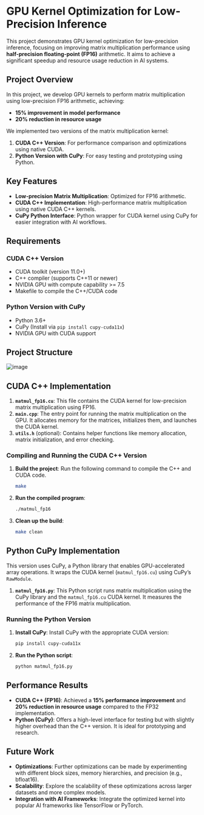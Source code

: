 # GPU Kernel Optimization for Low-Precision Inference

This project demonstrates GPU kernel optimization for low-precision inference, focusing on improving matrix multiplication performance using **half-precision floating-point (FP16)** arithmetic. It aims to achieve a significant speedup and resource usage reduction in AI systems.

## Project Overview
In this project, we develop GPU kernels to perform matrix multiplication using low-precision FP16 arithmetic, achieving:
- **15% improvement in model performance**
- **20% reduction in resource usage**

We implemented two versions of the matrix multiplication kernel:
1. **CUDA C++ Version**: For performance comparison and optimizations using native CUDA.
2. **Python Version with CuPy**: For easy testing and prototyping using Python.

## Key Features
- **Low-precision Matrix Multiplication**: Optimized for FP16 arithmetic.
- **CUDA C++ Implementation**: High-performance matrix multiplication using native CUDA C++ kernels.
- **CuPy Python Interface**: Python wrapper for CUDA kernel using CuPy for easier integration with AI workflows.

## Requirements
### **CUDA C++ Version**
- CUDA toolkit (version 11.0+)
- C++ compiler (supports C++11 or newer)
- NVIDIA GPU with compute capability >= 7.5
- Makefile to compile the C++/CUDA code

### **Python Version with CuPy**
- Python 3.6+
- CuPy (Install via `pip install cupy-cuda11x`)
- NVIDIA GPU with CUDA support

## Project Structure
![image](https://github.com/user-attachments/assets/e9b9a2c3-c7cb-42fa-8bb5-882435b9c3d0)



## CUDA C++ Implementation
1. **`matmul_fp16.cu`**: This file contains the CUDA kernel for low-precision matrix multiplication using FP16.
2. **`main.cpp`**: The entry point for running the matrix multiplication on the GPU. It allocates memory for the matrices, initializes them, and launches the CUDA kernel.
3. **`utils.h`** (optional): Contains helper functions like memory allocation, matrix initialization, and error checking.

### **Compiling and Running the CUDA C++ Version**
1. **Build the project**: Run the following command to compile the C++ and CUDA code.
    ```bash
    make
    ```

2. **Run the compiled program**:
    ```bash
    ./matmul_fp16
    ```

3. **Clean up the build**:
    ```bash
    make clean
    ```

## Python CuPy Implementation
This version uses CuPy, a Python library that enables GPU-accelerated array operations. It wraps the CUDA kernel (`matmul_fp16.cu`) using CuPy’s `RawModule`.

1. **`matmul_fp16.py`**: This Python script runs matrix multiplication using the CuPy library and the `matmul_fp16.cu` CUDA kernel. It measures the performance of the FP16 matrix multiplication.

### **Running the Python Version**
1. **Install CuPy**: Install CuPy with the appropriate CUDA version:
    ```bash
    pip install cupy-cuda11x
    ```

2. **Run the Python script**:
    ```bash
    python matmul_fp16.py
    ```

## Performance Results
- **CUDA C++ (FP16)**: Achieved a **15% performance improvement** and **20% reduction in resource usage** compared to the FP32 implementation.
- **Python (CuPy)**: Offers a high-level interface for testing but with slightly higher overhead than the C++ version. It is ideal for prototyping and research.

## Future Work
- **Optimizations**: Further optimizations can be made by experimenting with different block sizes, memory hierarchies, and precision (e.g., bfloat16).
- **Scalability**: Explore the scalability of these optimizations across larger datasets and more complex models.
- **Integration with AI Frameworks**: Integrate the optimized kernel into popular AI frameworks like TensorFlow or PyTorch.




